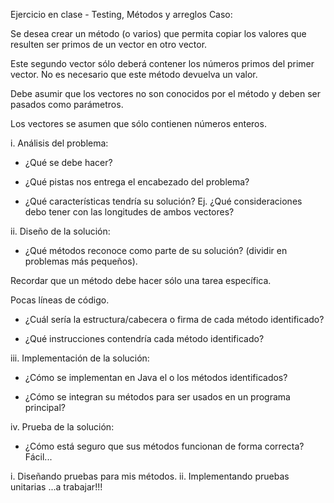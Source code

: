 Ejercicio en clase - Testing, Métodos y arreglos
Caso:

Se desea crear un método (o varios) que permita copiar los valores que resulten ser primos de un vector en otro vector.

Este segundo vector sólo deberá contener los números primos del primer vector. No es necesario que este método devuelva un valor.

Debe asumir que los vectores no son conocidos por el método y deben ser pasados como parámetros.

Los vectores se asumen que sólo contienen números enteros.

i. Análisis del problema:

- ¿Qué se debe hacer?

- ¿Qué pistas nos entrega el encabezado del problema?

- ¿Qué características tendría su solución? Ej. ¿Qué consideraciones debo tener con las longitudes de ambos vectores?

ii. Diseño de la solución:

- ¿Qué métodos reconoce como parte de su solución? (dividir en problemas más pequeños).

Recordar que un método debe hacer sólo una tarea específica.

Pocas líneas de código.

- ¿Cuál sería la estructura/cabecera o firma de cada método identificado?



- ¿Qué instrucciones contendría cada método identificado?

iii. Implementación de la solución:

- ¿Cómo se implementan en Java el o los métodos identificados?





- ¿Cómo se integran su métodos para ser usados en un programa principal?



iv. Prueba de la solución:

- ¿Cómo está seguro que sus métodos funcionan de forma correcta? Fácil...

i. Diseñando pruebas para mis métodos.
ii. Implementando pruebas unitarias ...a trabajar!!!
